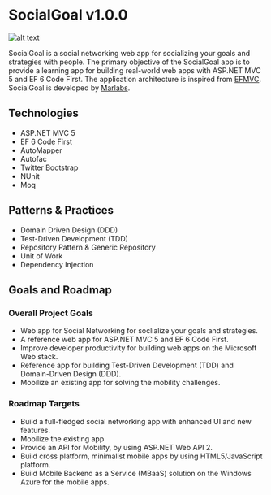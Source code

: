 SocialGoal v1.0.0
================
[![alt text](http://www.marlabs.com/sites/default/files/logo.png "Marlabs")](http://www.marlabs.com)

SocialGoal is a social networking web app for socializing your goals and strategies with people. The primary objective of the SocialGoal app is to provide a learning app for building real-world web apps with ASP.NET MVC 5 and EF 6 Code First. The application architecture is inspired from [EFMVC](http://efmvc.codeplex.com/). SocialGoal is developed by [Marlabs](http://www.marlabs.com).


Technologies
------------
* ASP.NET MVC 5
* EF 6 Code First 
* AutoMapper
* Autofac
* Twitter Bootstrap
* NUnit
* Moq

Patterns & Practices
---------------------
* Domain Driven Design (DDD)
* Test-Driven Development (TDD)
* Repository Pattern & Generic Repository
* Unit of Work 
* Dependency Injection


Goals and Roadmap
-----------------

### Overall Project Goals

* Web app for Social Networking for soclialize your goals and strategies.
* A reference web app for ASP.NET MVC 5 and EF 6 Code First.
* Improve developer productivity for building web apps on the Microsoft Web stack.
* Reference app for building Test-Driven Development (TDD) and Domain-Driven Design (DDD).
* Mobilize an existing app for solving the mobility challenges.

### Roadmap Targets

* Build a full-fledged social networking app with enhanced UI and new features.
* Mobilize the existing app
 * Provide an API for Mobility, by using ASP.NET Web API 2.  
 * Build cross platform, minimalist mobile apps by using HTML5/JavaScript platform.
 * Build Mobile Backend as a Service (MBaaS) solution on the Windows Azure for the mobile apps. 



 

